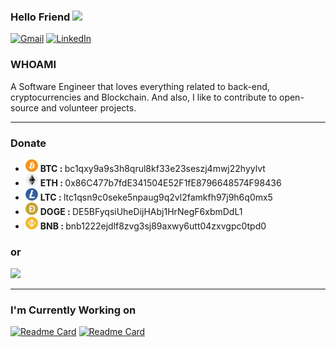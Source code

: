 ### Hello Friend <img src="https://media.giphy.com/media/hvRJCLFzcasrR4ia7z/giphy.gif" width="25px">

<a href="mailto:mehran.safaripour@gmail.com"><img alt="Gmail" src="https://img.shields.io/badge/Gmail-red?style=for-the-badge&logo=gmail&logoColor=white"/></a> <a href="https://www.linkedin.com/in/mehran-safaripour/"><img alt="LinkedIn" src="https://img.shields.io/badge/linkedin-blue?&style=for-the-badge&logo=linkedin&logoColor=white"/></a>

### WHOAMI

A Software Engineer that loves everything related to back-end, cryptocurrencies and Blockchain. And also, I like to contribute to open-source and volunteer projects.


<hr>

### Donate

- ![image](./img/bitcoin.png) <b>BTC : </b>  bc1qxy9a9s3h8qrul8kf33e23seszj4mwj22hyylvt <br>
- ![image](./img/ethereum.png) <b>ETH : </b>  0x86C477b7fdE341504E52F1fE8796648574F98436 <br>
- ![image](./img/litecoin.png) <b>LTC : </b>  ltc1qsn9c0seke5npaug9q2vl2famkfh97j9h6q0mx5 <br>
- ![image](./img/dogecoin.png) <b>DOGE : </b>  DE5BFyqsiUheDijHAbj1HrNegF6xbmDdL1 <br>
- ![image](./img/binance-coin.png) <b>BNB : </b>  bnb1222ejdlf8zvg3sj89axwy6utt04zxvgpc0tpd0 <br>

### or

<a href="http://www.coffeete.ir/promethe">
       <img src="http://www.coffeete.ir/images/buttons/lemonchiffon.png" style="width:260px;" />
</a>

<hr>


### I'm Currently Working on
[![Readme Card](https://github-readme-stats.vercel.app/api/pin/?username=abysswarrior&repo=crypto-funds-portfolio&theme=dracula)](https://github.com/abysswarrior/crypto-funds-portfolio)  [![Readme Card](https://github-readme-stats.vercel.app/api/pin/?username=abysswarrior&repo=promethe-crypto&theme=dracula)](https://github.com/abysswarrior/promethe-crypto)


<!--
<hr>

### Status

<p>
  <img src=https://github-readme-stats.vercel.app/api?username=b1ng-b0ng&bg_color=191b1f&title_color=36beb6&text_color=fff&line_height=20&hide=["stars"] />
  <img src=https://github-readme-stats.vercel.app/api/top-langs/?username=hatamiarash7&layout=compact&bg_color=191b1f&title_color=36beb6&text_color=fff&hide=html,css&langs_count=4 />
</p>

-->
